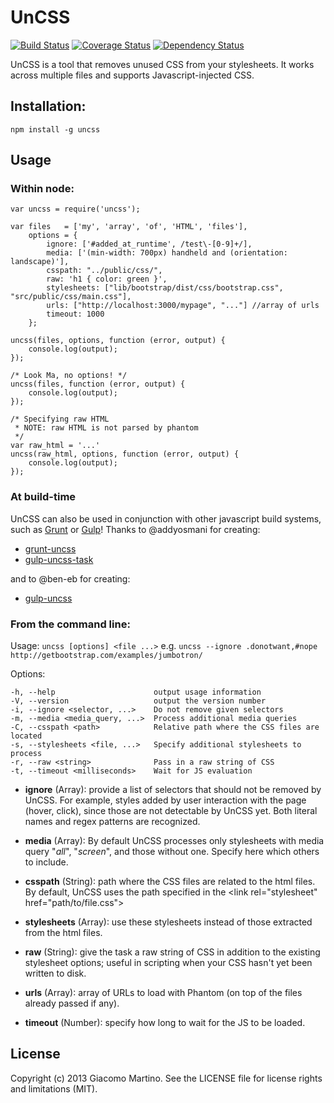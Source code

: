 # UnCSS #

[![Build Status](https://travis-ci.org/giakki/uncss.png)](https://travis-ci.org/giakki/uncss)
[![Coverage Status](https://coveralls.io/repos/giakki/uncss/badge.png?branch=master)](https://coveralls.io/r/giakki/uncss?branch=master)
[![Dependency Status](https://gemnasium.com/giakki/uncss.png)](https://gemnasium.com/giakki/uncss)

UnCSS is a tool that removes unused CSS from your stylesheets.
It works across multiple files and supports Javascript-injected CSS.

## Installation: ##

    npm install -g uncss

Usage
-----

### Within node: ###

    var uncss = require('uncss');

    var files   = ['my', 'array', 'of', 'HTML', 'files'],
        options = {
            ignore: ['#added_at_runtime', /test\-[0-9]+/],
            media: ['(min-width: 700px) handheld and (orientation: landscape)'],
            csspath: "../public/css/",
            raw: 'h1 { color: green }',
            stylesheets: ["lib/bootstrap/dist/css/bootstrap.css", "src/public/css/main.css"],
            urls: ["http://localhost:3000/mypage", "..."] //array of urls
            timeout: 1000
        };

    uncss(files, options, function (error, output) {
        console.log(output);
    });

    /* Look Ma, no options! */
    uncss(files, function (error, output) {
        console.log(output);
    });

    /* Specifying raw HTML
     * NOTE: raw HTML is not parsed by phantom
     */
    var raw_html = '...'
    uncss(raw_html, options, function (error, output) {
        console.log(output);
    });

### At build-time ###
UnCSS can also be used in conjunction with other javascript build systems, such as [Grunt](https://github.com/gruntjs/grunt) or [Gulp](https://github.com/gulpjs/gulp)!
Thanks to @addyosmani for creating:

- [grunt-uncss](https://github.com/addyosmani/grunt-uncss)
- [gulp-uncss-task](https://github.com/addyosmani/gulp-uncss-task)

and to @ben-eb for creating:

- [gulp-uncss](https://github.com/ben-eb/gulp-uncss)

### From the command line: ###

Usage: ```uncss [options] <file ...>```
e.g. ```uncss --ignore .donotwant,#nope http://getbootstrap.com/examples/jumbotron/```

  Options:

    -h, --help                      output usage information
    -V, --version                   output the version number
    -i, --ignore <selector, ...>    Do not remove given selectors
    -m, --media <media_query, ...>  Process additional media queries
    -C, --csspath <path>            Relative path where the CSS files are located
    -s, --stylesheets <file, ...>   Specify additional stylesheets to process
    -r, --raw <string>              Pass in a raw string of CSS
    -t, --timeout <milliseconds>    Wait for JS evaluation

- __ignore__ (Array): provide a list of selectors that should not be removed by UnCSS. For example, styles added by user interaction with the page (hover, click), since those are not detectable by UnCSS yet. Both literal names and regex patterns are recognized.

- __media__ (Array): By default UnCSS processes only stylesheets with media query "_all_", "_screen_", and those without one. Specify here which others to include.

- __csspath__ (String): path where the CSS files are related to the html files. By default, UnCSS uses the path specified in the <link rel="stylesheet" href="path/to/file.css"\>

- __stylesheets__ (Array): use these stylesheets instead of those extracted from the html files.

- __raw__ (String): give the task a raw string of CSS in addition to the existing stylesheet options; useful in scripting when your CSS hasn't yet been written to disk.

- __urls__ (Array): array of URLs to load with Phantom (on top of the files already passed if any).

- __timeout__ (Number): specify how long to wait for the JS to be loaded.

## License ##
Copyright (c) 2013 Giacomo Martino. See the LICENSE file for license rights and limitations (MIT).
